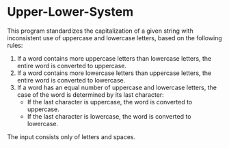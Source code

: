 # Upper-Lower-System
This program standardizes the capitalization of a given string with inconsistent use of uppercase and lowercase letters, based on the following rules:

1. If a word contains more uppercase letters than lowercase letters, the entire word is converted to uppercase.
2. If a word contains more lowercase letters than uppercase letters, the entire word is converted to lowercase.
3. If a word has an equal number of uppercase and lowercase letters, the case of the word is determined by its last character:
   - If the last character is uppercase, the word is converted to uppercase.
   - If the last character is lowercase, the word is converted to lowercase.

The input consists only of letters and spaces.
